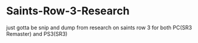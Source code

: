 # Saints-Row-3-Research
just gotta be snip and dump from research on saints row 3 for both PC(SR3 Remaster) and PS3(SR3)
